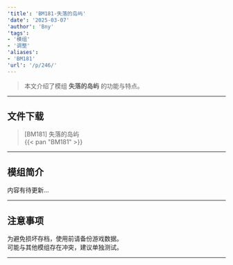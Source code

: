 ```yaml
---
'title': 'BM181-失落的岛屿'
'date': '2025-03-07'
'author': 'Bny'
'tags':
- '模组'
- '调整'
'aliases':
- 'BM181'
'url': '/p/246/'
---
```


> 本文介绍了模组 **失落的岛屿** 的功能与特点。

---

## 文件下载

> [BM181] 失落的岛屿  
{{< pan "BM181" >}}  

---

## 模组简介

>  
内容有待更新...  

---

## 注意事项

>  
为避免损坏存档，使用前请备份游戏数据。  
可能与其他模组存在冲突，建议单独测试。  

---

